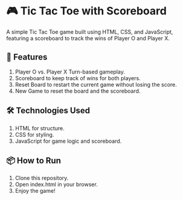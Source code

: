 # 🎮 Tic Tac Toe with Scoreboard <br>
A simple Tic Tac Toe game built using HTML, CSS, and JavaScript, featuring a scoreboard to track the wins of Player O and Player X.
<br>
## 🚀 Features <br>
1. Player O vs. Player X Turn-based gameplay. <br>
2. Scoreboard to keep track of wins for both players. <br>
3. Reset Board to restart the current game without losing the score. <br>
4. New Game to reset the board and the scoreboard. <br>

## 🛠️ Technologies Used <br>
1. HTML for structure. <br>
2. CSS for styling. <br>
3. JavaScript for game logic and scoreboard. <br>

## 📦 How to Run <br>
1. Clone this repository. <br>
2. Open index.html in your browser. <br>
3. Enjoy the game!
